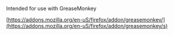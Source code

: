 Intended for use with GreaseMonkey

[https://addons.mozilla.org/en-uS/firefox/addon/greasemonkey/](https://addons.mozilla.org/en-uS/firefox/addon/greasemonkey/s)